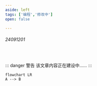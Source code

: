 ```yaml
---
aside: left
tags: ['编程','修改中']
open: false

---
```

 
###### 24091201
 
<br/>
 
::: danger <Badge type='warning'>警告</Badge>
该文章内容正在建设中......
:::


```mermaid
flowchart LR
A --> B
```